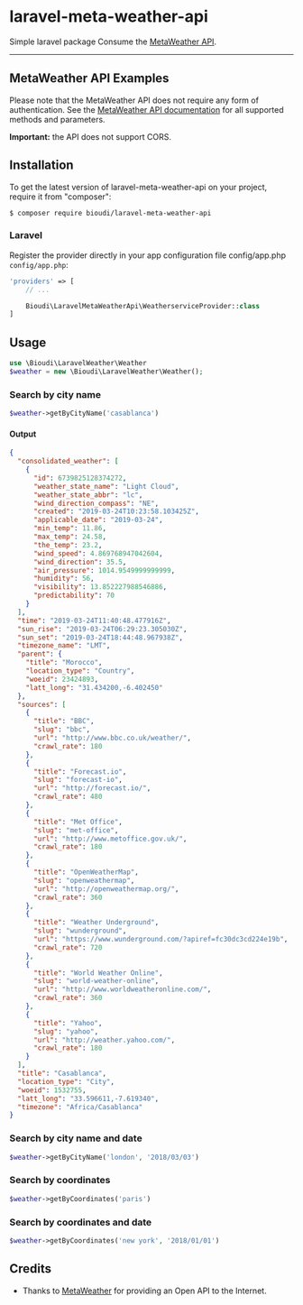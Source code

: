 # laravel-meta-weather-api
Simple laravel package Consume the [MetaWeather  API](https://www.metaweather.com/api/).

---
## MetaWeather API Examples
Please note that the MetaWeather API does not require any form of authentication. See the [MetaWeather API documentation](https://www.metaweather.com/api/) for all supported methods and parameters.

**Important:** the API does not support CORS.
## Installation

To get the latest version of laravel-meta-weather-api on your project, require it from "composer":

	$ composer require bioudi/laravel-meta-weather-api
	
### Laravel

Register the provider directly in your app configuration file config/app.php `config/app.php`:

```php
'providers' => [
	// ...

	Bioudi\LaravelMetaWeatherApi\WeatherserviceProvider::class
]
```
## Usage
```php
use \Bioudi\LaravelWeather\Weather
$weather = new \Bioudi\LaravelWeather\Weather();
```
### Search by city name
```php
$weather->getByCityName('casablanca')
```
#### Output
```json
{
  "consolidated_weather": [
    {
      "id": 6739825128374272,
      "weather_state_name": "Light Cloud",
      "weather_state_abbr": "lc",
      "wind_direction_compass": "NE",
      "created": "2019-03-24T10:23:58.103425Z",
      "applicable_date": "2019-03-24",
      "min_temp": 11.86,
      "max_temp": 24.58,
      "the_temp": 23.2,
      "wind_speed": 4.869768947042604,
      "wind_direction": 35.5,
      "air_pressure": 1014.9549999999999,
      "humidity": 56,
      "visibility": 13.852227988546886,
      "predictability": 70
    }
  ],
  "time": "2019-03-24T11:40:48.477916Z",
  "sun_rise": "2019-03-24T06:29:23.305030Z",
  "sun_set": "2019-03-24T18:44:48.967938Z",
  "timezone_name": "LMT",
  "parent": {
    "title": "Morocco",
    "location_type": "Country",
    "woeid": 23424893,
    "latt_long": "31.434200,-6.402450"
  },
  "sources": [
    {
      "title": "BBC",
      "slug": "bbc",
      "url": "http://www.bbc.co.uk/weather/",
      "crawl_rate": 180
    },
    {
      "title": "Forecast.io",
      "slug": "forecast-io",
      "url": "http://forecast.io/",
      "crawl_rate": 480
    },
    {
      "title": "Met Office",
      "slug": "met-office",
      "url": "http://www.metoffice.gov.uk/",
      "crawl_rate": 180
    },
    {
      "title": "OpenWeatherMap",
      "slug": "openweathermap",
      "url": "http://openweathermap.org/",
      "crawl_rate": 360
    },
    {
      "title": "Weather Underground",
      "slug": "wunderground",
      "url": "https://www.wunderground.com/?apiref=fc30dc3cd224e19b",
      "crawl_rate": 720
    },
    {
      "title": "World Weather Online",
      "slug": "world-weather-online",
      "url": "http://www.worldweatheronline.com/",
      "crawl_rate": 360
    },
    {
      "title": "Yahoo",
      "slug": "yahoo",
      "url": "http://weather.yahoo.com/",
      "crawl_rate": 180
    }
  ],
  "title": "Casablanca",
  "location_type": "City",
  "woeid": 1532755,
  "latt_long": "33.596611,-7.619340",
  "timezone": "Africa/Casablanca"
}
```
### Search by city name and date
```php
$weather->getByCityName('london', '2018/03/03')
```
### Search by coordinates
```php
$weather->getByCoordinates('paris')
```
### Search by coordinates and date
```php
$weather->getByCoordinates('new york', '2018/01/01')
```
## Credits
- Thanks to [MetaWeather](https://www.metaweather.com/) for providing an Open API to the Internet.


